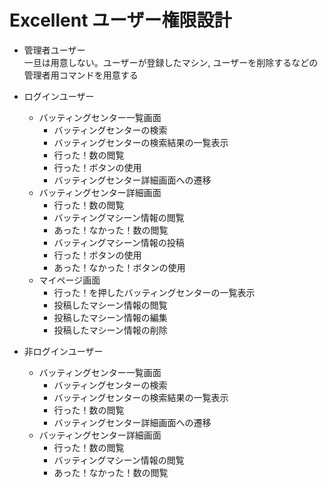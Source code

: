 # Excellent ユーザー権限設計
- 管理者ユーザー  
  一旦は用意しない。ユーザーが登録したマシン, ユーザーを削除するなどの管理者用コマンドを用意する

- ログインユーザー
  - バッティングセンター一覧画面
    - バッティングセンターの検索
    - バッティングセンターの検索結果の一覧表示
    - 行った！数の閲覧
    - 行った！ボタンの使用
    - バッティングセンター詳細画面への遷移
  - バッティングセンター詳細画面
    - 行った！数の閲覧
    - バッティングマシーン情報の閲覧
    - あった！なかった！数の閲覧
    - バッティングマシーン情報の投稿
    - 行った！ボタンの使用
    - あった！なかった！ボタンの使用
  - マイページ画面
    - 行った！を押したバッティングセンターの一覧表示
    - 投稿したマシーン情報の閲覧
    - 投稿したマシーン情報の編集
    - 投稿したマシーン情報の削除

- 非ログインユーザー
  - バッティングセンター一覧画面
    - バッティングセンターの検索
    - バッティングセンターの検索結果の一覧表示
    - 行った！数の閲覧
    - バッティングセンター詳細画面への遷移
  - バッティングセンター詳細画面
    - 行った！数の閲覧
    - バッティングマシーン情報の閲覧
    - あった！なかった！数の閲覧
